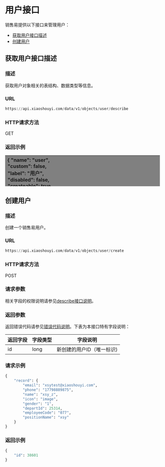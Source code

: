 # 用户接口 #

销售易提供以下接口来管理用户：
* [获取用户接口描述](##获取用户接口描述)
* [创建用户](##创建用户)

## 获取用户接口描述 ##

### 描述 ###

获取用户对象相关的表结构、数据类型等信息。

### URL ###

```Python
https://api.xiaoshouyi.com/data/v1/objects/user/describe
```
### HTTP请求方法 ###

GET

### 返回示例 ###


<table border="0.5px" align="center" bordercolor="gray" style="background:gray" width="80%" height="100px" style="font-family:微软雅黑; font-size:14px">
    <tr align="left">
        <th>
    {
    "name": "user",<br>
    "custom": false,<br>
    "label": "用户",<br>
    "disabled": false,<br>
    "createable": true,<br>
    "deletable": true,<br>
    "updateable": true,<br>
    "queryable": true,<br>
    "feedEnabled": true,<br>
    "fields": [<br>
        {<br>
            "propertyname": "id",<br>
            "label": "ID",<br>
            "type": "id",<br>
            "itemType": "long",<br>
            "defaultValue": null,<br>
            "enabled": true,<br>
            "createable": false,<br>
            "updateable": false,
            "required": false,
            "sortable": false,
            "minLength": 0,
            "maxLength": 100,
            "dependentPropertyName": null,
            "referTo": {},
            "joinTo": {},
            "selectitem": [],
            "checkitem": []
        },
        {
            "propertyname": "email",
            "label": "邮箱",
            "type": "text",
            "itemType": "String",
            "defaultValue": null,
            "enabled": true,
            "createable": true,
            "updateable": true,
            "required": false,
            "sortable": false,
            "minLength": 0,
            "maxLength": 100,
            "dependentPropertyName": null,
            "referTo": {},
            "joinTo": {},
            "selectitem": [],
            "checkitem": []
        },
        {
            "propertyname": "phone",
            "label": "手机号",
            "type": "text",
            "itemType": "String",
            "defaultValue": null,
            "enabled": true,
            "createable": true,
            "updateable": true,
            "required": false,
            "sortable": false,
            "minLength": 0,
            "maxLength": 200,
            "dependentPropertyName": null,
            "referTo": {},
            "joinTo": {},
            "selectitem": [],
            "checkitem": []
        },
        {
            "propertyname": "unionId",
            "label": "联合认证ID",
            "type": "text",
            "itemType": "String",
            "defaultValue": null,
            "enabled": true,
            "createable": true,
            "updateable": true,
            "required": false,
            "sortable": false,
            "minLength": 0,
            "maxLength": 200,
            "dependentPropertyName": null,
            "referTo": {},
            "joinTo": {},
            "selectitem": [],
            "checkitem": []
        },
        {
            "propertyname": "name",
            "label": "姓名",
            "type": "text",
            "itemType": "String",
            "defaultValue": null,
            "enabled": true,
            "createable": true,
            "updateable": true,
            "required": true,
            "sortable": false,
            "minLength": 0,
            "maxLength": 20,
            "dependentPropertyName": null,
            "referTo": {},
            "joinTo": {},
            "selectitem": [],
            "checkitem": []
        },
        {
            "propertyname": "status",
            "label": "用户状态",
            "type": "text",
            "itemType": "String",
            "defaultValue": null,
            "enabled": true,
            "createable": false,
            "updateable": false,
            "required": false,
            "sortable": false,
            "minLength": 0,
            "maxLength": 4,
            "dependentPropertyName": null,
            "referTo": {},
            "joinTo": {},
            "selectitem": [],
            "checkitem": []
        },
        {
            "propertyname": "statusInt",
            "label": "用户状态编码",
            "type": "select",
            "itemType": "Long",
            "defaultValue": null,
            "enabled": true,
            "createable": false,
            "updateable": false,
            "required": false,
            "sortable": false,
            "minLength": 0,
            "maxLength": 4,
            "dependentPropertyName": null,
            "referTo": {},
            "joinTo": {},
            "selectitem": [
                {
                    "label": "未激活",
                    "value": "0"
                },
                {
                    "label": "已激活",
                    "value": "1"
                },
                {
                    "label": "已删除",
                    "value": "-10"
                },
                {
                    "label": "已离职",
                    "value": "-11"
                }
            ],
            "checkitem": []
        },
        {
            "propertyname": "joinAtStr",
            "label": "入职日期",
            "type": "date",
            "itemType": "String",
            "defaultValue": null,
            "enabled": true,
            "createable": true,
            "updateable": true,
            "required": false,
            "sortable": false,
            "minLength": 0,
            "maxLength": 10,
            "dependentPropertyName": null,
            "referTo": {},
            "joinTo": {},
            "selectitem": [],
            "checkitem": []
        },
        {
            "propertyname": "birthday",
            "label": "出生日期",
            "type": "date",
            "itemType": "String",
            "defaultValue": null,
            "enabled": true,
            "createable": true,
            "updateable": true,
            "required": false,
            "sortable": false,
            "minLength": 0,
            "maxLength": 10,
            "dependentPropertyName": null,
            "referTo": {},
            "joinTo": {},
            "selectitem": [],
            "checkitem": []
        },
        {
            "propertyname": "employeeCode",
            "label": "员工编号",
            "type": "text",
            "itemType": "String",
            "defaultValue": null,
            "enabled": true,
            "createable": true,
            "updateable": true,
            "required": false,
            "sortable": false,
            "minLength": 0,
            "maxLength": 20,
            "dependentPropertyName": null,
            "referTo": {},
            "joinTo": {},
            "selectitem": [],
            "checkitem": []
        },
        {
            "propertyname": "positionName",
            "label": "职位",
            "type": "text",
            "itemType": "String",
            "defaultValue": null,
            "enabled": true,
            "createable": true,
            "updateable": true,
            "required": false,
            "sortable": false,
            "minLength": 0,
            "maxLength": 30,
            "dependentPropertyName": null,
            "referTo": {},
            "joinTo": {},
            "selectitem": [],
            "checkitem": []
        },
        {
            "propertyname": "userManagerId",
            "label": "主管",
            "type": "reference",
            "itemType": "long",
            "defaultValue": null,
            "enabled": true,
            "createable": true,
            "updateable": true,
            "required": false,
            "sortable": false,
            "minLength": 0,
            "maxLength": 20,
            "dependentPropertyName": null,
            "referTo": {
                "label": "用户",
                "belongId": 70
            },
            "joinTo": {},
            "selectitem": [],
            "checkitem": []
        },
        {
            "propertyname": "gender",
            "label": "性别",
            "type": "select",
            "itemType": "Long",
            "defaultValue": null,
            "enabled": true,
            "createable": true,
            "updateable": true,
            "required": false,
            "sortable": false,
            "minLength": 0,
            "maxLength": 4,
            "dependentPropertyName": null,
            "referTo": {},
            "joinTo": {},
            "selectitem": [
                {
                    "label": "男",
                    "value": "1"
                },
                {
                    "label": "女",
                    "value": "2"
                }
            ],
            "checkitem": []
        },
        {
            "propertyname": "rankId",
            "label": "职级",
            "type": "select",
            "itemType": "Long",
            "defaultValue": null,
            "enabled": true,
            "createable": true,
            "updateable": true,
            "required": false,
            "sortable": false,
            "minLength": 0,
            "maxLength": 20,
            "dependentPropertyName": null,
            "referTo": {},
            "joinTo": {},
            "selectitem": [
                {
                    "label": "二级",
                    "value": 899804,
                    "dependentValue": [],
                    "disabled": false
                },
                {
                    "label": "三级",
                    "value": 936571,
                    "dependentValue": [],
                    "disabled": false
                },
                {
                    "label": "一级",
                    "value": 1172174,
                    "dependentValue": [],
                    "disabled": false
                }
            ],
            "checkitem": []
        },
        {
            "propertyname": "languageCode",
            "label": "languageCode",
            "type": "text",
            "itemType": "String",
            "defaultValue": null,
            "enabled": true,
            "createable": false,
            "updateable": false,
            "required": false,
            "sortable": false,
            "minLength": 0,
            "maxLength": 10,
            "dependentPropertyName": null,
            "referTo": {},
            "joinTo": {},
            "selectitem": [],
            "checkitem": []
        },
        {
            "propertyname": "timezone",
            "label": "timezone",
            "type": "text",
            "itemType": "String",
            "defaultValue": null,
            "enabled": true,
            "createable": false,
            "updateable": false,
            "required": false,
            "sortable": false,
            "minLength": 0,
            "maxLength": 200,
            "dependentPropertyName": null,
            "referTo": {},
            "joinTo": {},
            "selectitem": [],
            "checkitem": []
        },
        {
            "propertyname": "departId",
            "label": "部门",
            "type": "reference",
            "itemType": "long",
            "defaultValue": null,
            "enabled": true,
            "createable": true,
            "updateable": true,
            "required": true,
            "sortable": false,
            "minLength": 0,
            "maxLength": 20,
            "dependentPropertyName": null,
            "referTo": {
                "label": "部门",
                "belongId": 50
            },
            "joinTo": {},
            "selectitem": [],
            "checkitem": []
        }
    ],
    "entityTypes": []
}</th>
    </tr>
</table>


## 创建用户 ##

### 描述 ###

创建一个销售易用户。

### URL ###

```Python
https://api.xiaoshouyi.com/data/v1/objects/user/create
```
### HTTP请求方法 ###

POST

### 请求参数 ###

相关字段的权限说明请参见[describe接口说明]()。

### 返回参数 ###

返回错误代码请参见[错误代码说明]()。下表为本接口特有字段说明：

| 返回字段        | 字段类型   |  字段说明 |
| --------   | ----- | ---- |
| id  | long | 新创建的用户ID（唯一标识) | 

### 请求示例 ###

```Python
{
    "record": {
        "email": "xsytest@xiaoshouyi.com",
        "phone": "17798889875",
        "name": "xsy_z",
        "icon": "image",
        "gender": "1",
        "departId": 25314,
        "employeeCode": "077",
        "positionName": "xsy"
    }
}
```

### 返回示例 ###

```Python
{
    "id": 38601
}
```


